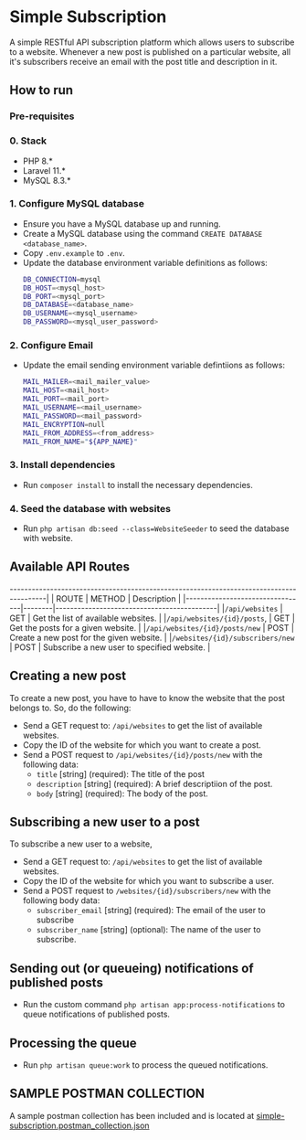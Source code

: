 # Simple Subscription
A simple RESTful API subscription platform which allows users to subscribe to a website.
Whenever a new post is published on a particular website,
all it's subscribers receive an email with the post title and description in it.


## How to run
### Pre-requisites

### 0. Stack
- PHP 8.*
- Laravel 11.*
- MySQL 8.3.*

### 1. Configure MySQL database
- Ensure you have a MySQL database up and running.
- Create a MySQL database using the command `CREATE DATABASE <database_name>`.
- Copy `.env.example` to `.env`.
- Update the database environment variable definitions as follows:
  ```bash
  DB_CONNECTION=mysql
  DB_HOST=<mysql_host>
  DB_PORT=<mysql_port>
  DB_DATABASE=<database_name>
  DB_USERNAME=<mysql_username>
  DB_PASSWORD=<mysql_user_password>
  ```

### 2. Configure Email
- Update the email sending environment variable defintiions as follows:
  ```bash
  MAIL_MAILER=<mail_mailer_value>
  MAIL_HOST=<mail_host>
  MAIL_PORT=<mail_port>
  MAIL_USERNAME=<mail_username>
  MAIL_PASSWORD=<mail_password>
  MAIL_ENCRYPTION=null
  MAIL_FROM_ADDRESS=<from_address>
  MAIL_FROM_NAME="${APP_NAME}"
  ```

### 3. Install dependencies
- Run `composer install` to install the necessary dependencies.

### 4. Seed the database with websites
- Run `php artisan db:seed --class=WebsiteSeeder` to seed the database with website.


## Available API Routes
----------------------------------------------------------------------------------------|
| ROUTE                           | METHOD | Description                                |
|---------------------------------|--------|--------------------------------------------|
|`/api/websites`                  | GET    | Get the list of available websites.        |
|`/api/websites/{id}/posts`,      | GET    | Get the posts for a given website.         |
|`/api/websites/{id}/posts/new`   | POST   | Create a new post for the given website.   |
|`/websites/{id}/subscribers/new` | POST   | Subscribe a new user to specified website. |


## Creating a new post
To create a new post, you have to have to know the website that the post belongs to.
So, do the following:
- Send a GET request to: `/api/websites` to get the list of available websites.
- Copy the ID of the website for which you want to create a post.
- Send a POST request to `/api/websites/{id}/posts/new` with the following data:
    - `title` [string] (required): The title of the post
    - `description` [string] (required): A brief descriptiion of the post.
    - `body` [string] (required): The body of the post.

## Subscribing a new user to a post
To subscribe a new user to a website,
- Send a GET request to: `/api/websites` to get the list of available websites.
- Copy the ID of the website for which you want to subscribe a user.
- Send a POST request to `/websites/{id}/subscribers/new` with the following body data:
  - `subscriber_email` [string] (required): The email of the user to subscribe
  - `subscriber_name` [string] (optional): The name of the user to subscribe.


## Sending out (or queueing) notifications of published posts
- Run the custom command `php artisan app:process-notifications` to queue notifications of published posts.

## Processing the queue
- Run `php artisan queue:work` to process the queued notifications.


## SAMPLE POSTMAN COLLECTION
A sample postman collection has been included and is located at
<a href="simple-subscription.postman_collection.json">simple-subscription.postman_collection.json</a>

